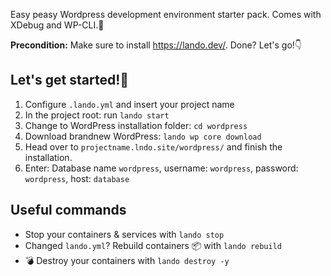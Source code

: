 Easy peasy Wordpress development environment starter pack. 
Comes with XDebug and WP-CLI.🎁

**Precondition:** Make sure to install https://lando.dev/. Done? Let's go!👇

## Let's get started!🎈
1. Configure `.lando.yml` and insert your project name
1. In the project root: run `lando start` 
1. Change to WordPress installation folder: `cd wordpress` 
1. Download brandnew WordPress: `lando wp core download` 
1. Head over to `projectname.lndo.site/wordpress/` and finish the installation. 
1. Enter: Database name `wordpress`, username: `wordpress`, password: `wordpress`, host: `database`

## Useful commands 
- Stop your containers & services with `lando stop`
- Changed `lando.yml`? Rebuild containers 📦 with `lando rebuild`
- 💣 Destroy your containers with `lando destroy -y`
